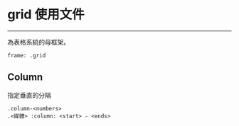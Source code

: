 # grid 使用文件

---

為表格系統的母框架。

```
frame: .grid
```

## Column

指定垂直的分隔

```
.column-<numbers>
.<媒體> :column: <start> - <ends>
```
